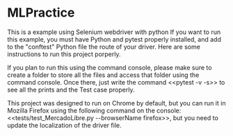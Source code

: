 # MLPractice
This is a example using Selenium webdriver with python
If you want to run this example, you must have Python and pytest properly installed, and add to the "conftest" Python file the route of your driver. Here are some instructions to run this project porperly.

If you plan to run this using the command console, please make sure to create a folder to store all the files and access that folder using the command console. Once there, just write the command <<pytest -v -s>> to see all the prints and the Test case properly.

This project was designed to run on Chrome by default, but you can run it in Mozilla Firefox using the following command on the console: <<tests/test_MercadoLibre.py --browserName firefox>>, but you need to update the localization of the driver file.

